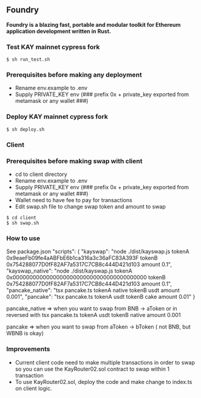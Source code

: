 ## Foundry

**Foundry is a blazing fast, portable and modular toolkit for Ethereum application development written in Rust.**


### Test KAY mainnet cypress fork

```shell
$ sh run_test.sh
```
### Prerequisites before making any deployment

- Rename env.example to .env
- Supply PRIVATE_KEY env (### prefix 0x + private_key exported from metamask or any wallet ###)

### Deploy KAY mainnet cypress fork

```shell
$ sh deploy.sh
```


### Client

### Prerequisites before making swap with client

- cd to client directory
- Rename env.example to .env
- Supply PRIVATE_KEY env (### prefix 0x + private_key exported from metamask or any wallet ###)
- Wallet need to have fee to pay for transactions
- Edit swap.sh file to change swap token and amount to swap

```shell
$ cd client
$ sh swap.sh

```
### How to use

See package.json
"scripts": {
    "kayswap": "node ./dist/kayswap.js tokenA 0x9eaeFb09fe4aABFbE6b1ca316a3c36aFC83A393F tokenB 0x754288077D0fF82AF7a5317C7CB8c444D421d103 amount 0.1",
    "kayswap_native": "node ./dist/kayswap.js tokenA 0x0000000000000000000000000000000000000000 tokenB 0x754288077D0fF82AF7a5317C7CB8c444D421d103 amount 0.1",
    "pancake_native": "tsx pancake.ts tokenA native tokenB usdt amount 0.001",
    "pancake": "tsx pancake.ts tokenA usdt tokenB cake amount 0.01"
  }

pancake_native => when you want to swap from BNB -> aToken or in reversed with tsx pancake.ts tokenA usdt tokenB native amount 0.001

pancake => when you want to swap from aToken -> bToken ( not BNB, but WBNB is okay)




### Improvements
- Current client code need to make multiple transactions in order to swap so you can use the KayRouter02.sol contract to swap within 1 transaction
- To use KayRouter02.sol, deploy the code and make change to index.ts on client logic.
